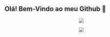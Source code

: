 ## Olá! Bem-Vindo ao meu Github 👋

<p align="center"> <img src="https://github-readme-stats.vercel.app/api?username=cauwee&show_icons=true&theme=radical"> </p> <p align="center"> <img src="https://github-readme-stats.vercel.app/api/top-langs/?username=cauwee&layout=compact&theme=radical"> </p>
